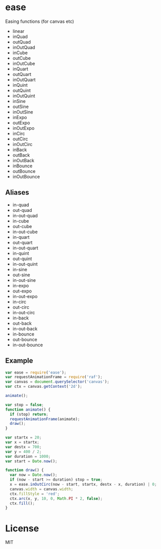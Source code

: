 
# ease

  Easing functions (for canvas etc)

  - linear
  - inQuad
  - outQuad
  - inOutQuad
  - inCube
  - outCube
  - inOutCube
  - inQuart
  - outQuart
  - inOutQuart
  - inQuint
  - outQuint
  - inOutQuint
  - inSine
  - outSine
  - inOutSine
  - inExpo
  - outExpo
  - inOutExpo
  - inCirc
  - outCirc
  - inOutCirc
  - inBack
  - outBack
  - inOutBack
  - inBounce
  - outBounce
  - inOutBounce

## Aliases

  - in-quad
  - out-quad
  - in-out-quad
  - in-cube
  - out-cube
  - in-out-cube
  - in-quart
  - out-quart
  - in-out-quart
  - in-quint
  - out-quint
  - in-out-quint
  - in-sine
  - out-sine
  - in-out-sine
  - in-expo
  - out-expo
  - in-out-expo
  - in-circ
  - out-circ
  - in-out-circ
  - in-back
  - out-back
  - in-out-back
  - in-bounce
  - out-bounce
  - in-out-bounce

## Example

```js
var ease = require('ease');
var requestAnimationFrame = require('raf');
var canvas = document.querySelector('canvas');
var ctx = canvas.getContext('2d');

animate();

var stop = false;
function animate() {
  if (stop) return;
  requestAnimationFrame(animate);
  draw();
}

var startx = 20;
var x = startx;
var destx = 700;
var y = 400 / 2;
var duration = 1000;
var start = Date.now();

function draw() {
  var now = Date.now();
  if (now - start >= duration) stop = true;
  x = ease.inOutCirc(now - start, startx, destx - x, duration) | 0;
  canvas.width = canvas.width;
  ctx.fillStyle = 'red';
  ctx.arc(x, y, 10, 0, Math.PI * 2, false);
  ctx.fill();
}
```

# License

  MIT
